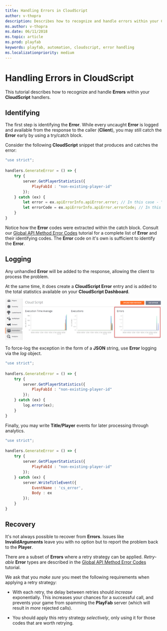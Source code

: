 ```yaml
---
title: Handling Errors in CloudScript
author: v-thopra
description: Describes how to recognize and handle errors within your CloudScript handlers.
ms.author: v-thopra
ms.date: 06/11/2018
ms.topic: article
ms.prod: playfab
keywords: playfab, automation, cloudscript, error handling
ms.localizationpriority: medium
---
```


# Handling Errors in CloudScript

This tutorial describes how to recognize and handle **Errors** within your **CloudScript** handlers.

## Identifying

The first step is identifying the **Error**. While every uncaught **Error** is logged and available from the response to the caller (**Client**), you may still catch the **Error** early by using a try/catch block.

Consider the following **CloudScript** snippet that produces and catches the error:

```javascript
"use strict";

handlers.GenerateError = () => {
    try {
        server.GetPlayerStatistics({
            PlayFabId : "non-existing-player-id"
        });
    } catch (ex) {
        let error = ex.apiErrorInfo.apiError.error; // In this case - "InvalidParams"
        let errorCode = ex.apiErrorInfo.apiError.errorCode; // In this case : 1000
    }
}
```

Notice how the **Error** codes were extracted within the catch block. Consult our [Global API Method Error Codes](../../config/dev-test-live/global-api-method-error-codes.md) tutorial for a complete list of **Error** and their identifying codes. The **Error** code on it's own is sufficient to identify the **Error**.

## Logging

Any unhandled **Error** will be added to the response, allowing the client to process the problem.

At the same time, it does create a **CloudScript Error** entry and is added to the total statistics available on your **CloudScript Dashboard**.

![Game Manager - Automation - CloudScript Dashboard](media/tutorials/game-manager-cloudscript-dashboard.png)  

To force-log the exception in the form of a **JSON** string, use **Error** logging via the *log* object.

```javascript
"use strict";

handlers.GenerateError = () => {
    try {
        server.GetPlayerStatistics({
            PlayFabId : "non-existing-player-id"
        });
    } catch (ex) {
        log.error(ex);
    }
}
```

Finally, you may write **Title/Player** events for later processing through analytics.

```javascript
"use strict";

handlers.GenerateError = () => {
    try {
        server.GetPlayerStatistics({
            PlayFabId : "non-existing-player-id"
        });
    } catch (ex) {
        server.WriteTitleEvent({
            EventName : 'cs_error',
            Body : ex
        });
    }
}
```

## Recovery

It's not always possible to recover from **Errors**. Issues like **InvalidArguments** leave you with no option but to report the problem back to the **Player**.

There are a subset of **Errors** where a retry strategy can be applied. *Retry-able* **Error** types are described in the [Global API Method Error Codes](../../config/dev-test-live/global-api-method-error-codes.md) tutorial.

We ask that you *make sure* you meet the following requirements when applying a retry strategy:

- With each retry, the delay between retries should *increase* exponentially. This increases your chances for a successful call, and prevents your game from spamming the **PlayFab** server (which will result in *more* rejected calls).

- You should apply this retry strategy *selectively*, only using it for those codes that are worth retrying.
